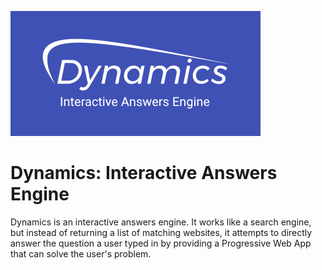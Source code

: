 ![Dynamics](https://raw.githubusercontent.com/VCNinc/dynamics/main/slide-help.png)

# Dynamics: Interactive Answers Engine
Dynamics is an interactive answers engine. It works like a search engine, but instead of returning a list of matching websites, it attempts to directly answer the question a user typed in by providing a Progressive Web App that can solve the user's problem.
